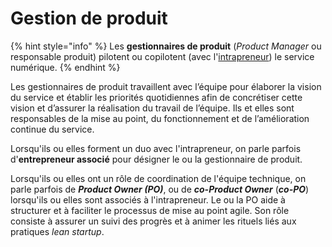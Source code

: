 # Gestion de produit

{% hint style="info" %}
Les **gestionnaires de produit** (_Product Manager_ ou responsable produit) pilotent ou copilotent (avec l'[intrapreneur](intrapreneurs.md)) le service numérique.
{% endhint %}

Les gestionnaires de produit travaillent avec l’équipe pour élaborer la vision du service et établir les priorités quotidiennes afin de concrétiser cette vision et d’assurer la réalisation du travail de l’équipe. Ils et elles sont responsables de la mise au point, du fonctionnement et de l’amélioration continue du service.&#x20;

Lorsqu'ils ou elles forment un duo avec l'intrapreneur, on parle parfois d'**entrepreneur associé** pour désigner le ou la gestionnaire de produit.

Lorsqu'ils ou elles ont un rôle de coordination de l'équipe technique, on parle parfois de _**Product Owner (PO)**_, ou de _**co-Product Owner**_ (_**co-PO**_) lorsqu'ils ou elles sont associés à l'intrapreneur. Le ou la PO aide à structurer et à faciliter le processus de mise au point agile. Son rôle consiste à assurer un suivi des progrès et à animer les rituels liés aux pratiques _lean startup_.&#x20;
